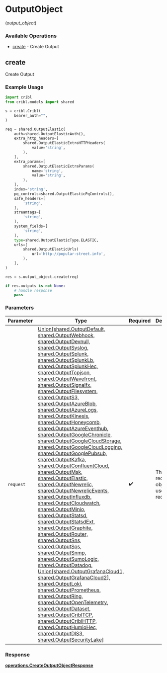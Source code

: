 # OutputObject
(*output_object*)

### Available Operations

* [create](#create) - Create Output

## create

Create Output

### Example Usage

```python
import cribl
from cribl.models import shared

s = cribl.Cribl(
    bearer_auth="",
)

req = shared.OutputElastic(
    auth=shared.OutputElasticAuth(),
    extra_http_headers=[
        shared.OutputElasticExtraHTTPHeaders(
            value='string',
        ),
    ],
    extra_params=[
        shared.OutputElasticExtraParams(
            name='string',
            value='string',
        ),
    ],
    index='string',
    pq_controls=shared.OutputElasticPqControls(),
    safe_headers=[
        'string',
    ],
    streamtags=[
        'string',
    ],
    system_fields=[
        'string',
    ],
    type=shared.OutputElasticType.ELASTIC,
    urls=[
        shared.OutputElasticUrls(
            url='http://popular-street.info',
        ),
    ],
)

res = s.output_object.create(req)

if res.outputs is not None:
    # handle response
    pass
```

### Parameters

| Parameter                                                                                                                                                                                                                                                                                                                                                                                                                                                                                                                                                                                                                                                                                                                                                                                                                                                                                                                                                                                                                                                                                                                                                                                                                                                                                | Type                                                                                                                                                                                                                                                                                                                                                                                                                                                                                                                                                                                                                                                                                                                                                                                                                                                                                                                                                                                                                                                                                                                                                                                                                                                                                     | Required                                                                                                                                                                                                                                                                                                                                                                                                                                                                                                                                                                                                                                                                                                                                                                                                                                                                                                                                                                                                                                                                                                                                                                                                                                                                                 | Description                                                                                                                                                                                                                                                                                                                                                                                                                                                                                                                                                                                                                                                                                                                                                                                                                                                                                                                                                                                                                                                                                                                                                                                                                                                                              |
| ---------------------------------------------------------------------------------------------------------------------------------------------------------------------------------------------------------------------------------------------------------------------------------------------------------------------------------------------------------------------------------------------------------------------------------------------------------------------------------------------------------------------------------------------------------------------------------------------------------------------------------------------------------------------------------------------------------------------------------------------------------------------------------------------------------------------------------------------------------------------------------------------------------------------------------------------------------------------------------------------------------------------------------------------------------------------------------------------------------------------------------------------------------------------------------------------------------------------------------------------------------------------------------------- | ---------------------------------------------------------------------------------------------------------------------------------------------------------------------------------------------------------------------------------------------------------------------------------------------------------------------------------------------------------------------------------------------------------------------------------------------------------------------------------------------------------------------------------------------------------------------------------------------------------------------------------------------------------------------------------------------------------------------------------------------------------------------------------------------------------------------------------------------------------------------------------------------------------------------------------------------------------------------------------------------------------------------------------------------------------------------------------------------------------------------------------------------------------------------------------------------------------------------------------------------------------------------------------------- | ---------------------------------------------------------------------------------------------------------------------------------------------------------------------------------------------------------------------------------------------------------------------------------------------------------------------------------------------------------------------------------------------------------------------------------------------------------------------------------------------------------------------------------------------------------------------------------------------------------------------------------------------------------------------------------------------------------------------------------------------------------------------------------------------------------------------------------------------------------------------------------------------------------------------------------------------------------------------------------------------------------------------------------------------------------------------------------------------------------------------------------------------------------------------------------------------------------------------------------------------------------------------------------------- | ---------------------------------------------------------------------------------------------------------------------------------------------------------------------------------------------------------------------------------------------------------------------------------------------------------------------------------------------------------------------------------------------------------------------------------------------------------------------------------------------------------------------------------------------------------------------------------------------------------------------------------------------------------------------------------------------------------------------------------------------------------------------------------------------------------------------------------------------------------------------------------------------------------------------------------------------------------------------------------------------------------------------------------------------------------------------------------------------------------------------------------------------------------------------------------------------------------------------------------------------------------------------------------------- |
| `request`                                                                                                                                                                                                                                                                                                                                                                                                                                                                                                                                                                                                                                                                                                                                                                                                                                                                                                                                                                                                                                                                                                                                                                                                                                                                                | [Union[shared.OutputDefault, shared.OutputWebhook, shared.OutputDevnull, shared.OutputSyslog, shared.OutputSplunk, shared.OutputSplunkLb, shared.OutputSplunkHec, shared.OutputTcpjson, shared.OutputWavefront, shared.OutputSignalfx, shared.OutputFilesystem, shared.OutputS3, shared.OutputAzureBlob, shared.OutputAzureLogs, shared.OutputKinesis, shared.OutputHoneycomb, shared.OutputAzureEventhub, shared.OutputGoogleChronicle, shared.OutputGoogleCloudStorage, shared.OutputGoogleCloudLogging, shared.OutputGooglePubsub, shared.OutputKafka, shared.OutputConfluentCloud, shared.OutputMsk, shared.OutputElastic, shared.OutputNewrelic, shared.OutputNewrelicEvents, shared.OutputInfluxdb, shared.OutputCloudwatch, shared.OutputMinio, shared.OutputStatsd, shared.OutputStatsdExt, shared.OutputGraphite, shared.OutputRouter, shared.OutputSns, shared.OutputSqs, shared.OutputSnmp, shared.OutputSumoLogic, shared.OutputDatadog, Union[shared.OutputGrafanaCloud1, shared.OutputGrafanaCloud2], shared.OutputLoki, shared.OutputPrometheus, shared.OutputRing, shared.OutputOpenTelemetry, shared.OutputDataset, shared.OutputCriblTCP, shared.OutputCriblHTTP, shared.OutputHumioHec, shared.OutputDlS3, shared.OutputSecurityLake]](../../models/shared/output.md) | :heavy_check_mark:                                                                                                                                                                                                                                                                                                                                                                                                                                                                                                                                                                                                                                                                                                                                                                                                                                                                                                                                                                                                                                                                                                                                                                                                                                                                       | The request object to use for the request.                                                                                                                                                                                                                                                                                                                                                                                                                                                                                                                                                                                                                                                                                                                                                                                                                                                                                                                                                                                                                                                                                                                                                                                                                                               |


### Response

**[operations.CreateOutputObjectResponse](../../models/operations/createoutputobjectresponse.md)**

